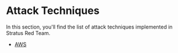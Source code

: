 # Attack Techniques

In this section, you'll find the list of attack techniques implemented in Stratus Red Team.

- [AWS](./AWS)